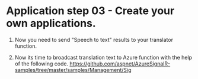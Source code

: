 # Application step 03 - Create your own applications.
  
1. Now you need to send "Speech to text" results to your translator function.

2. Now its time to broadcast translation text to Azure function with the help of the following code.
https://github.com/aspnet/AzureSignalR-samples/tree/master/samples/Management/Sig
